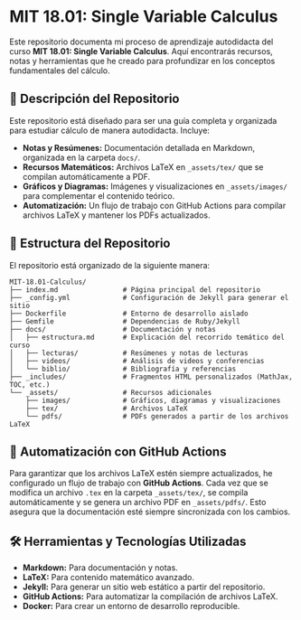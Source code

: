 # MIT 18.01: Single Variable Calculus

Este repositorio documenta mi proceso de aprendizaje autodidacta del curso **MIT 18.01: Single Variable Calculus**. Aquí encontrarás recursos, notas y herramientas que he creado para profundizar en los conceptos fundamentales del cálculo.

## 🚀 Descripción del Repositorio

Este repositorio está diseñado para ser una guía completa y organizada para estudiar cálculo de manera autodidacta. Incluye:

- **Notas y Resúmenes:** Documentación detallada en Markdown, organizada en la carpeta `docs/`.
- **Recursos Matemáticos:** Archivos LaTeX en `_assets/tex/` que se compilan automáticamente a PDF.
- **Gráficos y Diagramas:** Imágenes y visualizaciones en `_assets/images/` para complementar el contenido teórico.
- **Automatización:** Un flujo de trabajo con GitHub Actions para compilar archivos LaTeX y mantener los PDFs actualizados.

## 📂 Estructura del Repositorio

El repositorio está organizado de la siguiente manera:

```
MIT-18.01-Calculus/
├── index.md                # Página principal del repositorio
├── _config.yml             # Configuración de Jekyll para generar el sitio
├── Dockerfile              # Entorno de desarrollo aislado
├── Gemfile                 # Dependencias de Ruby/Jekyll
├── docs/                   # Documentación y notas
│   ├── estructura.md       # Explicación del recorrido temático del curso
│   ├── lecturas/           # Resúmenes y notas de lecturas
│   ├── videos/             # Análisis de videos y conferencias
│   └── biblio/             # Bibliografía y referencias
├── _includes/              # Fragmentos HTML personalizados (MathJax, TOC, etc.)
└── _assets/                # Recursos adicionales
    ├── images/             # Gráficos, diagramas y visualizaciones
    ├── tex/                # Archivos LaTeX
    └── pdfs/               # PDFs generados a partir de los archivos LaTeX
```

## 🤖 Automatización con GitHub Actions

Para garantizar que los archivos LaTeX estén siempre actualizados, he configurado un flujo de trabajo con **GitHub Actions**. Cada vez que se modifica un archivo `.tex` en la carpeta `_assets/tex/`, se compila automáticamente y se genera un archivo PDF en `_assets/pdfs/`. Esto asegura que la documentación esté siempre sincronizada con los cambios.

## 🛠️ Herramientas y Tecnologías Utilizadas

- **Markdown:** Para documentación y notas.
- **LaTeX:** Para contenido matemático avanzado.
- **Jekyll:** Para generar un sitio web estático a partir del repositorio.
- **GitHub Actions:** Para automatizar la compilación de archivos LaTeX.
- **Docker:** Para crear un entorno de desarrollo reproducible.
